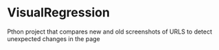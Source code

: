 # VisualRegression
Pthon project that compares new and old screenshots of URLS to detect unexpected changes in the page 
